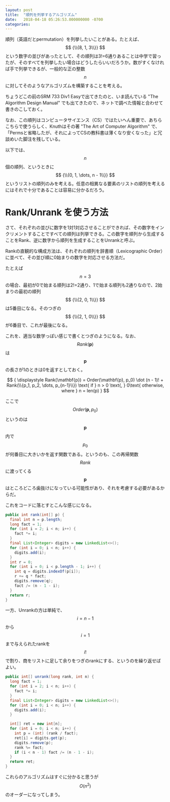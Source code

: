 ```yaml
---
layout: post
title:  "順列を列挙するアルゴリズム"
date:   2018-04-18 05:26:53.000000000 -0700
categories: 
---
```

順列（英語だとpermutation）を列挙したいことがある。たとえば、$$ {\\{8, 1, 3\\}} $$という数字の並びがあったとして、その順列は3!=6通りあることは中学で習ったが、そのすべてを列挙したい場合はどうしたらいいだろうか。数がすくなければ手で列挙できるが、一般的な正の整数$$ {n} $$に対してそのようなアルゴリズムを構築することを考える。

ちょうどこの前のSRM 733 Div1 Easyで出てきたのと、いま読んでいる "The Algorithm Design Manual" でも出てきたので、ネットで調べた情報と合わせて書きのこしておく。

なお、この順列はコンピュータサイエンス（CS）ではたいへん重要で、あちらこちらで使うらしく、Knuthはその著 "The Art of Computer Algorithm" で、「Permsと省略したが、それによってCSの教科書は薄くなり安くなった」と冗談めいた脚注を残している。

<!-- more -->

以下では、$$ {n} $$個の順列、というときに$$ {\\{0, 1, \dots, n - 1\\}} $$というリストの順列のみを考える。任意の相異なる要素のリストの順列を考えるにはそれで十分であることは容易に分かるだろう。

# Rank/Unrank を使う方法

さて、それぞれの並びに数字を1対1対応させることができれば、その数字をインクリメントすることですべての順列は列挙できる。この数字を順列から生成することをRank、逆に数字から順列を生成することをUnrankと呼ぶ。

Rankの直観的な構成方法は、それぞれの順列を辞書順（Lexicographic Order）に並べて、その並び順に0始まりの数字を対応させる方法だ。

たとえば$$ {n=3} $$の場合、最初が0で始まる順列は2!=2通り、1で始まる順列も2通りなので、2始まりの最初の順列$$ {\\{2, 0, 1\\}} $$は5番目になる。そのつぎの$$ {\\{2, 1, 0\\}} $$が6番目で、これが最後になる。

これを、適当な数学っぽい感じで書くとつぎのようになる。なお、$$ {Rank(\mathbf{p})} $$は$$ {\mathbf{p}} $$の長さが1のときは0を返すとしておく。

$$ { \displaystyle
Rank(\mathbf{p}) = Order(\mathbf{p}, p_0) \dot (n - 1)! + Rank(\\{p_1, p_2, \dots, p_{n-1}\\}) \text{ if } n > 0 \text{, } 0\text{ otherwise, where } n = len(p)
} $$

ここで$$ {Order(\mathbf{p},p_0)} $$というのは$$ {\mathbf{p}} $$内で$$ {p_0} $$が何番目に大きいかを返す関数である。というのも、この再帰関数$$ {Rank} $$に渡ってくる$$ {\mathbf{p}} $$はところどころ歯抜けになっている可能性があり、それを考慮する必要があるからだ。

これをコードに落とすとこんな感じになる。

```java
public int rank(int[] p) {
  final int n = p.length;
  long fact = 1;
  for (int i = 2; i < n; i++) {
    fact *= i;
  }
  final List<Integer> digits = new LinkedList<>();
  for (int i = 0; i < n; i++) {
    digits.add(i);
  }
  int r = 0;
  for (int i = 0; i < p.length - 1; i++) {
    int q = digits.indexOf(p[i]);
    r += q * fact;
    digits.remove(q);
    fact /= (n - 1 - i);
  }
  return r;
}
```

一方、Unrankの方は単純で、$$ {i=n-1} $$から$$ {i=1} $$まで与えられたrankを$$ {i!} $$で割り、商をリストに足して余りをつぎのrankにする、というのを繰り返せばよい。

```java
public int[] unrank(long rank, int n) {
  long fact = 1;
  for (int i = 2; i < n; i++) {
    fact *= i;
  }
  final List<Integer> digits = new LinkedList<>();
  for (int i = 0; i < n; i++) {
    digits.add(i);
  }

  int[] ret = new int[n];
  for (int i = 0; i < n; i++) {
    int p = (int) (rank / fact);
    ret[i] = digits.get(p);
    digits.remove(p);
    rank %= fact;
    if (i < n - 1) fact /= (n - 1 - i);
  }
  return ret;
}
```

これらのアルゴリズムはすぐに分かると思うが$$ {O(n^2)} $$のオーダーになってしまう。

